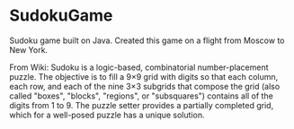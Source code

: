 # SudokuGame
Sudoku game built on Java. Created this game on a flight from Moscow to New York. 

From Wiki:
Sudoku is a logic-based, combinatorial number-placement puzzle. 
The objective is to fill a 9×9 grid with digits so that each column, each row, 
and each of the nine 3×3 subgrids that compose the grid (also called "boxes", "blocks", "regions", or "subsquares")
contains all of the digits from 1 to 9. The puzzle setter provides a partially completed grid, 
which for a well-posed puzzle has a unique solution.
